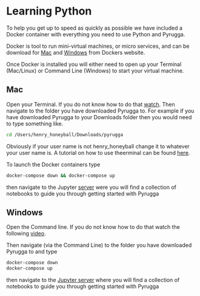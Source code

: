 # Learning Python

To help you get up to speed as quickly as possible we have included a Docker container with everything you need to use Python and Pyrugga.

Docker is tool to run mini-virtual machines, or micro services, and can be download for [Mac](https://hub.docker.com/editions/community/docker-ce-desktop-mac) and [Windows](https://hub.docker.com/editions/community/docker-ce-desktop-windows) from Dockers website.

Once Docker is installed you will either need to open up your Terminal (Mac/Linux) or Command Line (Windows) to start your virtual machine.

## Mac

Open your Terminal. If you do not know how to do that [watch](https://www.youtube.com/watch?v=zw7Nd67_aFw). Then navigate to the folder you have downloaded Pyrugga to. For example if you have downloaded Pyrugga to your Downloads folder then you would need to type something like.

```bash
cd /Users/henry_honeyball/Downloads/pyrugga
```

Obviously if your user name is not henry_honeyball change it to whatever your user name is. A tutorial on how to use theerminal can be found [here](https://www.youtube.com/watch?v=oxuRxtrO2Ag).

To launch the Docker containers type

```bash
docker-compose down && docker-compose up
```

then navigate to the Jupyter [server](http://127.0.0.1) were you will find a collection of notebooks to guide you through getting started with Pyrugga

## Windows

Open the Command line. If you do not know how to do that watch the following [video](https://www.youtube.com/watch?v=MBBWVgE0ewk).

Then navigate (via the Command Line) to the folder you have downloaded Pyrugga to and type

```bash
docker-compose down
docker-compose up
```

then navigate to the [Jupyter server](http://127.0.0.1) where you will find a collection of notebooks to guide you through getting started with Pyrugga
